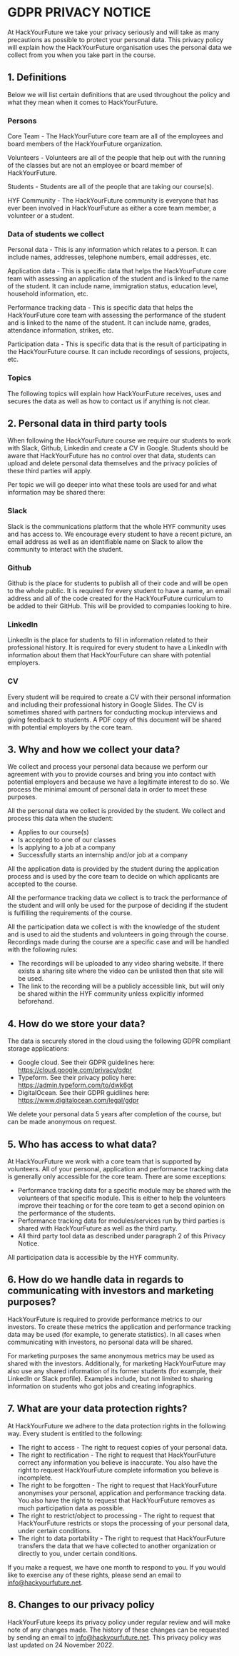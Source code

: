 # GDPR PRIVACY NOTICE

At HackYourFuture we take your privacy seriously and will take as many precautions as possible to protect your personal data. This privacy policy will explain how the HackYourFuture organisation uses the personal data we collect from you when you take part in the course. 

## 1. Definitions

Below we will list certain definitions that are used throughout the policy and what they mean when it comes to HackYourFuture.

### Persons

Core Team - The HackYourFuture core team are all of the employees and board members of the HackYourFuture organization.

Volunteers - Volunteers are all of the people that help out with the running of the classes but are not an employee or board member of HackYourFuture.

Students - Students are all of the people that are taking our course(s).

HYF Community - The HackYourFuture community is everyone that has ever been involved in HackYourFuture as either a core team member, a volunteer or a student.

### Data of students we collect

Personal data - This is any information which relates to a person. It can include names, addresses, telephone numbers, email addresses, etc.

Application data - This is specific data that helps the HackYourFuture core team with assessing an application of the student and is linked to the name of the student. It can include name, immigration status, education level, household information, etc.

Performance tracking data - This is specific data that helps the HackYourFuture core team with assessing the performance of the student and is linked to the name of the student. It can include name, grades, attendance information, strikes, etc.

Participation data - This is specific data that is the result of participating in the HackYourFuture course. It can include recordings of sessions, projects, etc.

### Topics

The following topics will explain how HackYourFuture receives, uses and secures the data as well as how to contact us if anything is not clear.

## 2. Personal data in third party tools
When following the HackYourFuture course we require our students to work with Slack, Github, Linkedin and create a CV in Google. Students should be aware that HackYourFuture has no control over that data, students can upload and delete personal data themselves and the privacy policies of these third parties will apply. 

Per topic we will go deeper into what these tools are used for and what information may be shared there:

### Slack
Slack is the communications platform that the whole HYF community uses and has access to. We encourage every student to have a recent picture, an email address as well as an identifiable name on Slack to allow the community to interact with the student.

### Github
Github is the place for students to publish all of their code and will be open to the whole public. It is required for every student to have a name, an email address and all of the code created for the HackYourFuture curriculum to be added to their GitHub. This will be provided to companies looking to hire.

### LinkedIn
LinkedIn is the place for students to fill in information related to their professional history. It is required for every student to have a LinkedIn with information about them that HackYourFuture can share with potential employers.

### CV
Every student will be required to create a CV with their personal information and including their professional history in Google Slides. The CV is sometimes shared with partners for conducting mockup interviews and giving feedback to students. A PDF copy of this document will be shared with potential employers by the core team.

## 3. Why and how we collect your data?

We collect and process your personal data because we perform our agreement with you to provide courses and bring you into contact with potential employers and because we have a legitimate interest to do so. We process the minimal amount of personal data in order to meet these purposes.

All the personal data we collect is provided by the student. We collect and process this data when the student:
- Applies to our course(s)
- Is accepted to one of our classes
- Is applying to a job at a company
- Successfully starts an internship and/or job at a company

All the application data is provided by the student during the application process and is used by the core team to decide on which applicants are accepted to the course.

All the performance tracking data we collect is to track the performance of the student and will only be used for the purpose of deciding if the student is fulfilling the requirements of the course.

All the participation data we collect is with the knowledge of the student and is used to aid the students and volunteers in going through the course. Recordings made during the course are a specific case and will be handled with the following rules:
- The recordings will be uploaded to any video sharing website. If there exists a sharing site where the video can be unlisted then that site will be used.
- The link to the recording will be a publicly accessible link, but will only be shared within the HYF community unless explicitly informed beforehand.

## 4. How do we store your data?
The data is securely stored in the cloud using the following GDPR compliant storage applications:

- Google cloud. See their GDPR guidelines here: https://cloud.google.com/privacy/gdpr
- Typeform. See their privacy policy here: https://admin.typeform.com/to/dwk6gt
- DigitalOcean. See their GDPR guidlines here: https://www.digitalocean.com/legal/gdpr

We delete your personal data 5 years after completion of the course, but can be made anonymous on request.

## 5. Who has access to what data?
At HackYourFuture we work with a core team that is supported by volunteers. All of your personal, application and performance tracking data is generally only accessible for the core team. There are some exceptions:

- Performance tracking data for a specific module may be shared with the volunteers of that specific module. This is either to help the volunteers improve their teaching or for the core team to get a second opinion on the performance of the students.
- Performance tracking data for modules/services run by third parties is shared with HackYourFuture as well as the third party.
- All third party tool data as described under paragraph 2 of this Privacy Notice.

All participation data is accessible by the HYF community.

## 6. How do we handle data in regards to communicating with investors and marketing purposes?
HackYourFuture is required to provide performance metrics to our investors. To create these metrics the application and performance tracking data may be used (for example, to generate statistics). In all cases when communicating with investors, no personal data will be shared.

For marketing purposes the same anonymous metrics may be used as shared with the investors. Additionally, for marketing HackYourFuture may also use any shared information of its former students (for example, their LinkedIn or Slack profile). Examples include, but not limited to sharing information on students who got jobs and creating infographics.

## 7. What are your data protection rights?
At HackYourFuture we adhere to the data protection rights in the following way. Every student is entitled to the following:

- The right to access - The right to request copies of your personal data.
- The right to rectification - The right to request that HackYourFuture correct any information you believe is inaccurate. You also have the right to request HackYourFuture complete information you believe is incomplete.
- The right to be forgotten - The right to request that HackYourFuture anonymises your personal, application and performance tracking data. You also have the right to request that HackYourFuture removes as much participation data as possible.
- The right to restrict/object to processing - The right to request that HackYourFuture restricts or stops the processing of your personal data, under certain conditions.
- The right to data portability - The right to request that HackYourFuture transfers the data that we have collected to another organization or directly to you, under certain conditions.

If you make a request, we have one month to respond to you. If you would like to exercise any of these rights, please send an email to info@hackyourfuture.net. 

## 8. Changes to our privacy policy
HackYourFuture keeps its privacy policy under regular review and will make note of any changes made. The history of these changes can be requested by sending an email to info@hackyourfuture.net. This privacy policy was last updated on 24 November 2022.
